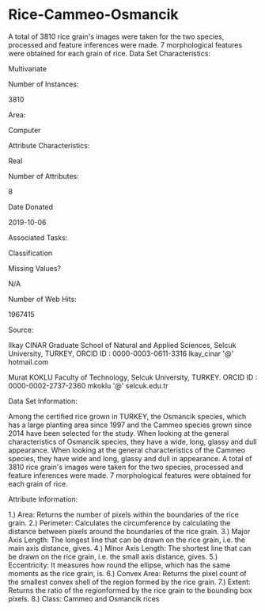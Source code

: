 # Rice-Cammeo-Osmancik
A total of 3810 rice grain's images were taken for the two species, processed and feature inferences were made. 7 morphological features were obtained for each grain of rice. 
Data Set Characteristics:  

Multivariate

Number of Instances:

3810

Area:

Computer

Attribute Characteristics:

Real

Number of Attributes:

8

Date Donated

2019-10-06

Associated Tasks:

Classification

Missing Values?

N/A

Number of Web Hits:

1967415


Source:

Ilkay CINAR
Graduate School of Natural and Applied Sciences,
Selcuk University,
TURKEY,
ORCID ID : 0000-0003-0611-3316
lkay_cinar '@' hotmail.com

Murat KOKLU
Faculty of Technology,
Selcuk University,
TURKEY.
ORCID ID : 0000-0002-2737-2360
mkoklu '@' selcuk.edu.tr


Data Set Information:

Among the certified rice grown in TURKEY, the Osmancik species, which has a large planting area since 1997 and the Cammeo species grown since 2014 have been selected for the study. When looking at the general characteristics of Osmancik species, they have a wide, long, glassy and dull appearance. When looking at the general characteristics of the Cammeo species, they have wide and long, glassy and dull in appearance. A total of 3810 rice grain's images were taken for the two species, processed and feature inferences were made. 7 morphological features were obtained for each grain of rice.


Attribute Information:

1.) Area: Returns the number of pixels within the boundaries of the rice grain.
2.) Perimeter: Calculates the circumference by calculating the distance between pixels around the boundaries of the rice grain.
3.) Major Axis Length: The longest line that can be drawn on the rice grain, i.e. the main axis distance, gives.
4.) Minor Axis Length: The shortest line that can be drawn on the rice grain, i.e. the small axis distance, gives.
5.) Eccentricity: It measures how round the ellipse, which has the same moments as the rice grain, is.
6.) Convex Area: Returns the pixel count of the smallest convex shell of the region formed by the rice grain.
7.) Extent: Returns the ratio of the regionformed by the rice grain to the bounding box pixels.
8.) Class: Cammeo and Osmancik rices

